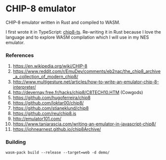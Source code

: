 # CHIP-8 emulator

CHIP-8 emulator written in Rust and compiled to WASM.

I first wrote it in TypeScript: [chip8-ts](https://github.com/joao-conde/chip8-emulator-ts). Re-writing it in Rust because I love the language and to explore WASM compilation which I will use in my NES emulator.

### References

1. https://en.wikipedia.org/wiki/CHIP-8
2. https://www.reddit.com/r/EmuDev/comments/eb2nac/the_chip8_archive_a_collection_of_modern_chip8/ 
3. http://www.multigesture.net/articles/how-to-write-an-emulator-chip-8-interpreter/
4. http://devernay.free.fr/hacks/chip8/C8TECH10.HTM (Cowgods)
5. https://github.com/hugoferreira/chip8
6. https://github.com/loktar00/chip8/
7. https://github.com/stianeklund/chip8
8. https://github.com/reu/chip8.js
9. http://emulator101.com/
10. https://www.taniarascia.com/writing-an-emulator-in-javascript-chip8/
11. https://johnearnest.github.io/chip8Archive/

### Building

`wasm-pack build --release --target=web -d demo/`